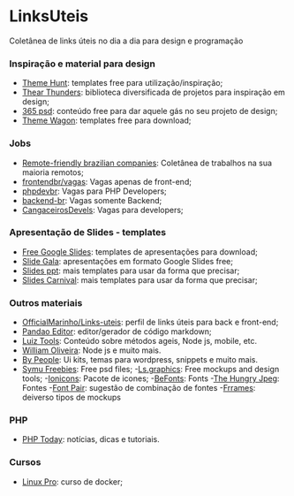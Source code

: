# LinksUteis
Coletânea de links úteis no dia a dia para design e programação

### Inspiração e material para design
- [Theme Hunt](https://themehunt.com/items?start=21 "Theme Hunt"): templates free para utilização/inspiração;
- [Thear Thunders](https://www.thearthunters.com/ "Thear Thunders"): biblioteca diversificada de projetos para inspiração em design;
- [365 psd](https://pt.365psd.com/ "365 psd"): conteúdo free para dar aquele gás no seu projeto de design;
- [Theme Wagon](https://themewagon.com/theme_tag/free/): templates free para download;

### Jobs
- [Remote-friendly brazilian companies](https://github.com/plingbr/remote-jobs-brazil "Remote-friendly brazilian companies"): Coletânea de trabalhos na sua maioria remotos;
- [frontendbr/vagas](https://github.com/frontendbr/vagas): Vagas apenas de front-end;
- [phpdevbr](https://github.com/phpdevbr): Vagas para PHP Developers;
- [backend-br](https://github.com/backend-br/vagas): Vagas somente Backend;
- [CangaceirosDevels](https://github.com/CangaceirosDevels/vagas_de_emprego/issues): Vagas para developers;

### Apresentação de Slides - templates
- [Free Google Slides](https://freegoogleslidestemplates.com/): templates de apresentações para download;
- [Slide Gala](https://slidesgala.com/): apresentações em formato Google Slides free;
- [Slides ppt](https://slidesppt.com): mais templates para usar da forma que precisar;
- [Slides Carnival](https://www.slidescarnival.com): mais templates para usar da forma que precisar;

### Outros materiais
- [OfficialMarinho/Links-uteis](https://github.com/OfficialMarinho/Links-uteis "OfficialMarinho/Links-uteis"): perfil de links úteis para back e front-end;
- [Pandao Editor](https://pandao.github.io/editor.md/en.html): editor/gerador de código markdown;
- [Luiz Tools](https://www.luiztools.com.br/): Conteúdo sobre métodos ageis, Node js, mobile, etc.
- [William Oliveira](https://woliveiras.com.br/): Node js e muito mais.
- [By People](https://www.bypeople.com/): Ui kits, temas para wordpress, snippets e muito mais.
- [Symu Freebies](https://symu.co/freebies/): Free psd files;
-[Ls.graphics](https://www.ls.graphics/free): Free mockups and design tools;
-[Ionicons](https://ionicons.com/): Pacote de icones;
-[BeFonts](https://befonts.com): Fonts
-[The Hungry Jpeg](https://thehungryjpeg.com/freebies): Fontes
-[Font Pair](https://fontpair.co/):  sugestão de combinação de fontes
-[Frrames](https://frrames.com): deiverso tipos de mockups

### PHP
- [PHP Today](https://www.phptoday.org/): notícias, dicas e tutoriais.

### Cursos
- [Linux Pro](https://www.linuxpro.com.br/2017/08/curso-de-docker-gratis/): curso de docker;
